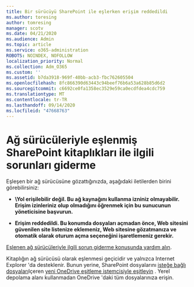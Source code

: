 ```yaml
---
title: Bir sürücüyü SharePoint ile eşlerken erişim reddedildi
ms.author: toresing
author: tomresing
manager: scotv
ms.date: 04/21/2020
ms.audience: Admin
ms.topic: article
ms.service: o365-administration
ROBOTS: NOINDEX, NOFOLLOW
localization_priority: Normal
ms.collection: Adm_O365
ms.custom: ''
ms.assetid: b7da3918-969f-40bb-acb3-fbc762605504
ms.openlocfilehash: 8fc866390d63443c94beef76b6a53a628b85d6d2
ms.sourcegitcommit: c6692ce0fa1358ec3529e59ca0ecdfdea4cdc759
ms.translationtype: MT
ms.contentlocale: tr-TR
ms.lasthandoff: 09/14/2020
ms.locfileid: "47668763"
---
```

# <a name="fix-problems-with-sharepoint-libraries-mapped-to-network-drives"></a>Ağ sürücüleriyle eşlenmiş SharePoint kitaplıkları ile ilgili sorunları giderme

Eşleşen bir ağ sürücüsüne gözattığınızda, aşağıdaki iletilerden birini görebilirsiniz:
  
- **\\Yol erişilebilir değil. Bu ağ kaynağını kullanma izniniz olmayabilir. Erişim izinleriniz olup olmadığını öğrenmek için bu sunucunun yöneticisine başvurun.**

- **Erişim reddedildi. Bu konumda dosyaları açmadan önce, Web sitesini güvenilen site listenize eklemeniz, Web sitesine gözatmanıza ve otomatik olarak oturum açma seçeneğini işaretlemeniz gerekir.**

[Eşlenen ağ sürücüleriyle ilgili sorun giderme konusunda yardım alın](https://docs.microsoft.com/sharepoint/support/administration/troubleshoot-mapped-network-drives).
  
Kitaplığın ağ sürücüsü olarak eşlenmesi geçicidir ve yalnızca Internet Explorer 'da desteklenir. Bunun yerine, SharePoint dosyalarını [isteğe bağlı dosyaları](https://support.office.com/article/0e6860d3-d9f3-4971-b321-7092438fb38e.aspx)Içeren [yeni OneDrive eşitleme istemcisiyle eşitleyin](https://support.office.com/article/6de9ede8-5b6e-4503-80b2-6190f3354a88.aspx) . Yerel depolama alanı kullanmadan OneDrive 'daki tüm dosyalarınıza erişin.
  